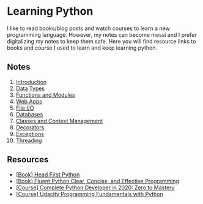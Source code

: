 # Learning Python

I like to read books/blog posts and watch courses to learn a new programming
language. However, my notes can become messi and I prefer digitalizing my notes
to keep them safe. Here you will find resource links to books and course I used
to learn and keep learning python.

## Notes

1. [Introduction](001_Introduction.md)
2. [Data Types](002_Data_Types.md)
3. [Functions and Modules](003_Functions_and_Modules.md)
4. [Web Apps](004_Web_Apps.md)
5. [File I/O](005_File_IO.md)
6. [Databases](006_Databases.md)
7. [Classes and Context Management](007_Classes_Context_Management.md)
8. [Decorators](008_Decorators.md)
9. [Exceptions](009_Exceptions.md)
10. [Threading](010_Threading.md)

## Resources

- [[Book] Head First Python](https://www.oreilly.com/library/view/head-first-python/9781491919521/)
- [[Book] Fluent Python Clear, Concise, and Effective Programming](https://www.oreilly.com/library/view/fluent-python/9781491946237/)
- [[Course] Complete Python Developer in 2020: Zero to Mastery](https://www.udemy.com/course/complete-python-developer-zero-to-mastery/)
- [[Course] Udacity Programming Fundamentals with Python](https://www.udacity.com/course/programming-foundations-with-python--ud036)
